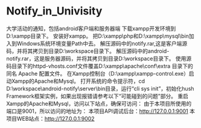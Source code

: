 # Notify_in_Univisity
大学活动的通知，包括android客户端和服务器端
下载xampp开发环境到D:\xampp目录下。
安装好xampp。
把D:\xampp\php和D:\xampp\mysql\bin加入到Windows系统环境变量Path中去。
解压源码中的notify.rar,这是客户端源码，并将其拷贝到目录D:\workspace目录下。
解压源码中的android-notify.rar，这是服务器源码，并将其拷贝到目录D:\workspace目录下。
使用源码目录下的httpd-vhosts.conf文件覆盖D:\xampp\apache\conf\extra 目录下的同名 Apache 配置文件。
在Xampp控制台（D:\xampp\xampp-control.exe）启动Xampp的Apache和Mysql。
打开系统的命令提示符，cd D:\workspace\android-notify\server\bin目录，运行“cli sys init”，初始化hush Framework框架实例，如果出现报错请参考以下“可能碰到的问题”部分。
重启Xampp的Apache和Mysql，访问以下站点，确保可访问：
由于本项目所使用的端口是9001，所以访问的地址为：
本项目API调试后台：http://127.0.0.1:9001
本项目WEB站点：http://127.0.0.1:9002


